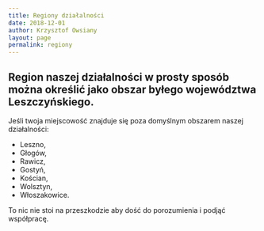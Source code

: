 ```yaml
---
title: Regiony działalności
date: 2018-12-01
author: Krzysztof Owsiany
layout: page
permalink: regiony
---
```


## Region naszej działalności w prosty sposób można określić jako obszar byłego województwa Leszczyńskiego.

Jeśli twoja miejscowość znajduje się poza domyślnym obszarem naszej działalności:

* Leszno, 
* Głogów, 
* Rawicz, 
* Gostyń, 
* Kościan, 
* Wolsztyn, 
* Włoszakowice.

To nic nie stoi na przeszkodzie aby dość do porozumienia i podjąć współpracę.